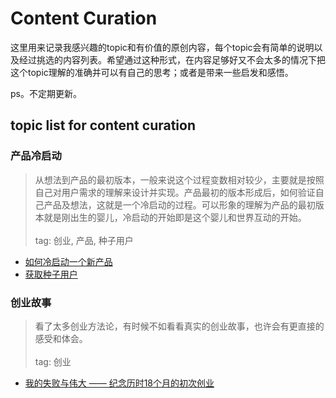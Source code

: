 # Content Curation
这里用来记录我感兴趣的topic和有价值的原创内容，每个topic会有简单的说明以及经过挑选的内容列表。希望通过这种形式，在内容足够好又不会太多的情况下把这个topic理解的准确并可以有自己的思考；或者是带来一些启发和感悟。

ps。不定期更新。

## topic list for content curation

### 产品冷启动
> 从想法到产品的最初版本，一般来说这个过程变数相对较少，主要就是按照自己对用户需求的理解来设计并实现。产品最初的版本形成后，如何验证自己产品及想法，这就是一个冷启动的过程。可以形象的理解为产品的最初版本就是刚出生的婴儿，冷启动的开始即是这个婴儿和世界互动的开始。<br>
> <br>
> tag: 创业, 产品, 种子用户 <br>
+ [如何冷启动一个新产品](https://www.zhihu.com/question/23281795) <br>
+ [获取种子用户](http://iamsujie.com/tag/%E5%86%B7%E5%90%AF%E5%8A%A8/)

### 创业故事
> 看了太多创业方法论，有时候不如看看真实的创业故事，也许会有更直接的感受和体会。<br>
> <br>
> tag: 创业
+ [我的失败与伟大 —— 纪念历时18个月的初次创业](http://iosre.com/t/topic/4152)


